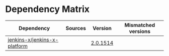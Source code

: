 # Dependency Matrix

Dependency | Sources | Version | Mismatched versions
---------- | ------- | ------- | -------------------
[jenkins-x/jenkins-x-platform](https://github.com/jenkins-x/jenkins-x-platform) |  | [2.0.1514](https://github.com/jenkins-x/jenkins-x-platform/releases/tag/v2.0.1514) | 
